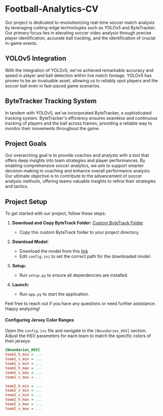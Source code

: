 # Football-Analytics-CV
Our project is dedicated to revolutionizing real-time soccer match analysis by leveraging cutting-edge technologies such as YOLOv5 and ByteTracker. Our primary focus lies in elevating soccer video analysis through precise player identification, accurate ball tracking, and the identification of crucial in-game events.

## YOLOv5 Integration
With the integration of YOLOv5, we've achieved remarkable accuracy and speed in player and ball detection within live match footage. YOLOv5 has proven to be an invaluable asset, allowing us to reliably spot players and the soccer ball even in fast-paced game scenarios.

## ByteTracker Tracking System
In tandem with YOLOv5, we've incorporated ByteTracker, a sophisticated tracking system. ByteTracker's efficiency ensures seamless and continuous tracking of players and the ball across frames, providing a reliable way to monitor their movements throughout the game.

## Project Goals
Our overarching goal is to provide coaches and analysts with a tool that offers deep insights into team strategies and player performances. By enabling comprehensive soccer analytics, we aim to support smarter decision-making in coaching and enhance overall performance analysis. Our ultimate objective is to contribute to the advancement of soccer analysis methods, offering teams valuable insights to refine their strategies and tactics.

## Project Setup
To get started with our project, follow these steps:

1. **Download and Copy ByteTrack Folder:** [Custom ByteTrack Folder](https://drive.google.com/file/d/12Yzo3-L2uiR4ivmQkLLFM501_4nXU_ue/view?usp=sharing)
   - Copy this custom ByteTrack folder to your project directory.

2. **Download Model:**
   - Download the model from this [link](https://drive.google.com/file/d/1_3nIEdVzW3674-lumMaU0OY7nhKTwdSL/view?usp=sharing)
   - Edit `config.ini` to set the correct path for the downloaded model.

3. **Setup:**
   - Run `setup.py` to ensure all dependencies are installed.

4. **Launch:**
   - Run `app.py` to start the application.

Feel free to reach out if you have any questions or need further assistance. Happy analyzing!

#### Configuring Jersey Color Ranges

Open the `config.ini` file and navigate to the `[Boundaries_HSV]` section. Adjust the HSV parameters for each team to match the specific colors of their jerseys:

```ini
[Boundaries_HSV]
team1_h_min = ...
team1_s_min = ...
team1_v_min = ...
team1_h_max = ...
team1_s_max = ...
team1_v_max = ...

team2_h_min = ...
team2_s_min = ...
team2_v_min = ...
team2_h_max = ...
team2_s_max = ...
team2_v_max = ...
